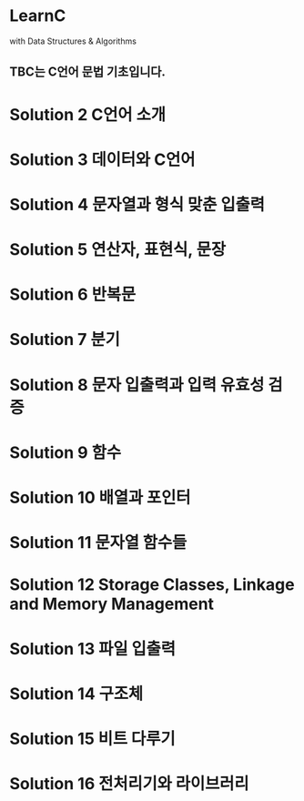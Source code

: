# LearnC
with Data Structures &amp; Algorithms
## TBC는 C언어 문법 기초입니다.
# Solution 2 C언어 소개
# Solution 3 데이터와 C언어
# Solution 4 문자열과 형식 맞춘 입출력
# Solution 5 연산자, 표현식, 문장
# Solution 6 반복문
# Solution 7 분기
# Solution 8 문자 입출력과 입력 유효성 검증
# Solution 9 함수
# Solution 10 배열과 포인터
# Solution 11 문자열 함수들
# Solution 12 Storage Classes, Linkage and Memory Management
# Solution 13 파일 입출력
# Solution 14 구조체
# Solution 15 비트 다루기
# Solution 16 전처리기와 라이브러리
